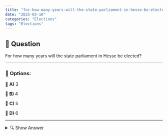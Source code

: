 ```yaml
---
title: "for-how-many-years-will-the-state-parliament-in-hesse-be-elected"
date: "2025-03-10"
categories: "Elections"
tags: "Elections"
---
```


## 📌 **Question**

For how many years will the state parliament in Hesse be elected?



---

### 📝 **Options:**

🔘 **A)** 3

🔘 **B)** 4

🔘 **C)** 5

🔘 **D)** 6

---

<details>
  <summary>🔍 Show Answer</summary>

  <p>
💡  <b>Correct Answer:</b>  c
  </p>
  <p>
    📖<b>Explanation:</b>
    The Landtag Hessen is the legislative parliament of the state of Hesse in Germany. It consists of MPs elected by the citizens to make political decisions and control the government. The term of office of the state parliament determines how long these deputies remain in office before new elections are held. The determination of the electoral period is anchored in the state laws and influences political stability and continuity in the state.
  </p>
</details>
